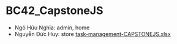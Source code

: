 # BC42_CapstoneJS
- Ngô Hữu Nghĩa: admin, home
- Nguyễn Đức Huy: store
[task-management-CAPSTONEJS.xlsx](https://github.com/Gear707/BC42_CapstoneJS/files/10899915/task-management-CAPSTONEJS.xlsx)
